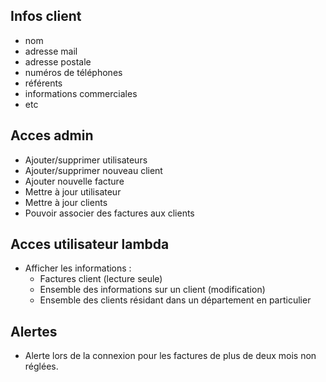 ## Infos client

- nom
- adresse mail
- adresse postale
- numéros de téléphones
- référents
- informations commerciales
- etc


## Acces admin

- Ajouter/supprimer utilisateurs
- Ajouter/supprimer nouveau client
- Ajouter nouvelle facture
- Mettre à jour utilisateur
- Mettre à jour clients
- Pouvoir associer des factures aux clients

## Acces utilisateur lambda

- Afficher les informations :
  - Factures client (lecture seule)
  - Ensemble des informations sur un client (modification)
  - Ensemble des clients résidant dans un département en particulier

## Alertes

- Alerte lors de la connexion pour les factures de plus de deux mois non réglées.

